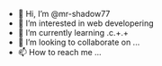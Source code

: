- 👋 Hi, I’m @mr-shadow77
- 👀 I’m interested in web developering
- 🌱 I’m currently learning .c.+.+
- 💞️ I’m looking to collaborate on ...
- 📫 How to reach me ...

<!---
mr-shadow77/mr-shadow77 is a ✨ special ✨ repository because its `README.md` (this file) appears on your GitHub profile.
You can click the Preview link to take a look at your changes.
--->

